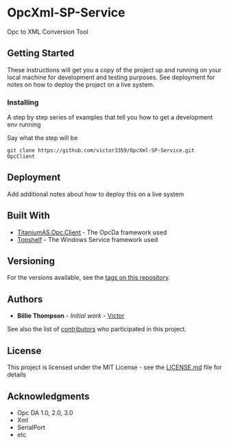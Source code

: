 # OpcXml-SP-Service

Opc to XML Conversion Tool

## Getting Started

These instructions will get you a copy of the project up and running on your local machine for development and testing purposes. See deployment for notes on how to deploy the project on a live system.


### Installing

A step by step series of examples that tell you how to get a development env running

Say what the step will be

```
git clone https://github.com/victor3359/OpcXml-SP-Service.git OpcClient
```

## Deployment

Add additional notes about how to deploy this on a live system

## Built With

* [TitaniumAS.Opc.Client](https://github.com/titanium-as/TitaniumAS.Opc.Client) - The OpcDa framework used
* [Topshelf](http://topshelf-project.com/) - The Windows Service framework used

## Versioning

For the versions available, see the [tags on this repository](https://github.com/victor3359/OpcXml-SP-Service/tags). 

## Authors

* **Billie Thompson** - *Initial work* - [Victor](https://github.com/victor3359)

See also the list of [contributors](https://github.com/victor3359/OpcXml-SP-Service/contributors) who participated in this project.

## License

This project is licensed under the MIT License - see the [LICENSE.md](LICENSE.md) file for details

## Acknowledgments

* Opc DA 1.0, 2.0, 3.0
* Xml
* SerialPort
* etc
